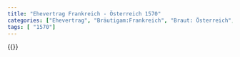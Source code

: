 ```yaml
---
title: "Ehevertrag Frankreich - Österreich 1570"
categories: ["Ehevertrag", "Bräutigam:Frankreich", "Braut: Österreich", "Eheschließung vollzogen?:Ja", "verschiedenkonfessionelle Ehe?:Nein", "Dynastie Bräutigam:Valois", "Akteur Bräutigam:Valois", "Akteur Braut:Habsburg (Österreich)", "Textbezug?:nein", "Ständisch?:nein", "Ratifikation?:nein", "Sonstiges?:nein", "Bräutigam:Frankreich", "Braut: Österreich"]
tags: [ "1570"]
---
```

<!--more-->
{{<v108>}}